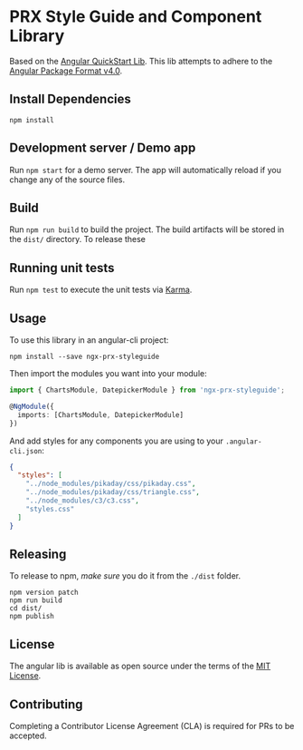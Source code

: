# PRX Style Guide and Component Library

Based on the [Angular QuickStart Lib](https://github.com/filipesilva/angular-quickstart-lib). This lib attempts to adhere to the [Angular Package Format v4.0](https://docs.google.com/document/d/1CZC2rcpxffTDfRDs6p1cfbmKNLA6x5O-NtkJglDaBVs/edit#heading=h.k0mh3o8u5hx).

## Install Dependencies

`npm install`

## Development server / Demo app

Run `npm start` for a demo server. The app will automatically reload if you change any of the source files.

## Build

Run `npm run build` to build the project. The build artifacts will be stored in the `dist/` directory. To release these

## Running unit tests

Run `npm test` to execute the unit tests via [Karma](https://karma-runner.github.io).

## Usage

To use this library in an angular-cli project:

```
npm install --save ngx-prx-styleguide
```

Then import the modules you want into your module:

```typescript
import { ChartsModule, DatepickerModule } from 'ngx-prx-styleguide';

@NgModule({
  imports: [ChartsModule, DatepickerModule]
})
```

And add styles for any components you are using to your `.angular-cli.json`:

```json
{
  "styles": [
    "../node_modules/pikaday/css/pikaday.css",
    "../node_modules/pikaday/css/triangle.css",
    "../node_modules/c3/c3.css",
    "styles.css"
  ]
}
```

## Releasing

To release to npm, *make sure* you do it from the `./dist` folder.

```
npm version patch
npm run build
cd dist/
npm publish
```

## License

The angular lib is available as open source under the terms of the [MIT License](http://opensource.org/licenses/MIT).

## Contributing

Completing a Contributor License Agreement (CLA) is required for PRs to be accepted.
